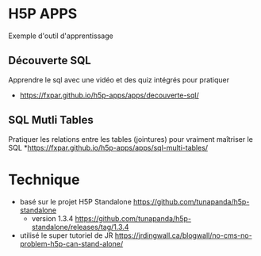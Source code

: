 # H5P APPS
Exemple d'outil d'apprentissage

## Découverte SQL
Apprendre le sql avec une vidéo et des quiz intégrés pour pratiquer
* https://fxpar.github.io/h5p-apps/apps/decouverte-sql/

## SQL Mutli Tables
Pratiquer les relations entre les tables (jointures) pour vraiment maîtriser le SQL
*https://fxpar.github.io/h5p-apps/apps/sql-multi-tables/

# Technique
* basé sur le projet H5P Standalone https://github.com/tunapanda/h5p-standalone 
  * version 1.3.4 https://github.com/tunapanda/h5p-standalone/releases/tag/1.3.4
* utilisé le super tutoriel de JR https://jrdingwall.ca/blogwall/no-cms-no-problem-h5p-can-stand-alone/